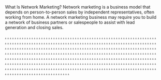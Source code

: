 What Is Network Marketing? Network marketing is a business model that depends on person-to-person sales by independent representatives, often working from home. A network marketing business may require you to build a network of business partners or salespeople to assist with lead generation and closing sales.

<a href="https://jusi1241.weebly.com">.</a>
<a href="https://jusi1242.weebly.com">.</a>
<a href="https://jusi1243.weebly.com">.</a>
<a href="https://jusi1244.weebly.com">.</a>
<a href="https://jusi1245.weebly.com">.</a>
<a href="https://jusi1246.weebly.com">.</a>
<a href="https://jusi1247.weebly.com">.</a>
<a href="https://jusi1248.weebly.com">.</a>
<a href="https://jusi1249.weebly.com">.</a>
<a href="https://jisi114.weebly.com">.</a>
<a href="https://jusi1251.weebly.com">.</a>
<a href="https://jusi1252.weebly.com">.</a>
<a href="https://jusi1253.weebly.com">.</a>
<a href="https://jusi1254.weebly.com">.</a>
<a href="https://jusi1255.weebly.com">.</a>
<a href="https://jusi1256.weebly.com">.</a>
<a href="https://jusi1257.weebly.com">.</a>
<a href="https://jusi1258.weebly.com">.</a>
<a href="https://jusi1259.weebly.com">.</a>
<a href="https://jisi115.weebly.com">.</a>
<a href="https://jusi1261.weebly.com">.</a>
<a href="https://jusi1262.weebly.com">.</a>
<a href="https://jusi1263.weebly.com">.</a>
<a href="https://jusi1264.weebly.com">.</a>
<a href="https://jusi1265.weebly.com">.</a>
<a href="https://jusi1266.weebly.com">.</a>
<a href="https://jusi1267.weebly.com">.</a>
<a href="https://jusi1268.weebly.com">.</a>
<a href="https://jusi1269.weebly.com">.</a>
<a href="https://jisi116.weebly.com">.</a>
<a href="https://jusi1271.weebly.com">.</a>
<a href="https://jusi1272.weebly.com">.</a>
<a href="https://jusi1273.weebly.com">.</a>
<a href="https://jusi1274.weebly.com">.</a>
<a href="https://jusi1275.weebly.com">.</a>
<a href="https://jusi1276.weebly.com">.</a>
<a href="https://jusi1277.weebly.com">.</a>
<a href="https://jusi1278.weebly.com">.</a>
<a href="https://jusi1279.weebly.com">.</a>
<a href="https://jisi117.weebly.com">.</a>
<a href="https://jusi1281.weebly.com">.</a>
<a href="https://jusi1282.weebly.com">.</a>
<a href="https://jusi1283.weebly.com">.</a>
<a href="https://jusi1284.weebly.com">.</a>
<a href="https://jusi1285.weebly.com">.</a>
<a href="https://jusi1286.weebly.com">.</a>
<a href="https://jusi1287.weebly.com">.</a>
<a href="https://jusi1288.weebly.com">.</a>
<a href="https://jusi1289.weebly.com">.</a>
<a href="https://jisi118.weebly.com">.</a>
<a href="https://jusi1291.weebly.com">.</a>
<a href="https://jusi1292.weebly.com">.</a>
<a href="https://jusi1293.weebly.com">.</a>
<a href="https://jusi1294.weebly.com">.</a>
<a href="https://jusi1295.weebly.com">.</a>
<a href="https://jusi1296.weebly.com">.</a>
<a href="https://jusi1297.weebly.com">.</a>
<a href="https://jusi1298.weebly.com">.</a>
<a href="https://jusi1299.weebly.com">.</a>
<a href="https://jisi119.weebly.com">.</a>
<a href="https://jusi1301.weebly.com">.</a>
<a href="https://jusi1302.weebly.com">.</a>
<a href="https://jusi1303.weebly.com">.</a>
<a href="https://jusi1304.weebly.com">.</a>
<a href="https://jusi1305.weebly.com">.</a>
<a href="https://jusi1306.weebly.com">.</a>
<a href="https://jusi1307.weebly.com">.</a>
<a href="https://jusi1308.weebly.com">.</a>
<a href="https://jusi1309.weebly.com">.</a>
<a href="https://jisi120.weebly.com">.</a>
<a href="https://jusi1311.weebly.com">.</a>
<a href="https://jusi1312.weebly.com">.</a>
<a href="https://jusi1313.weebly.com">.</a>
<a href="https://jusi1314.weebly.com">.</a>
<a href="https://jusi1315.weebly.com">.</a>
<a href="https://jusi1316.weebly.com">.</a>
<a href="https://jusi1317.weebly.com">.</a>
<a href="https://jusi1318.weebly.com">.</a>
<a href="https://jusi1319.weebly.com">.</a>
<a href="https://jisi121.weebly.com">.</a>
<a href="https://jusi1321.weebly.com">.</a>
<a href="https://jusi1322.weebly.com">.</a>
<a href="https://jusi1323.weebly.com">.</a>
<a href="https://jusi1324.weebly.com">.</a>
<a href="https://jusi1325.weebly.com">.</a>
<a href="https://jusi1326.weebly.com">.</a>
<a href="https://jusi1327.weebly.com">.</a>
<a href="https://jusi1328.weebly.com">.</a>
<a href="https://jusi1329.weebly.com">.</a>
<a href="https://jisi122.weebly.com">.</a>
<a href="https://jusi1331.weebly.com">.</a>
<a href="https://jusi1332.weebly.com">.</a>
<a href="https://jusi1333.weebly.com">.</a>
<a href="https://jusi1334.weebly.com">.</a>
<a href="https://jusi1335.weebly.com">.</a>
<a href="https://jusi1336.weebly.com">.</a>
<a href="https://jusi1337.weebly.com">.</a>
<a href="https://jusi1338.weebly.com">.</a>
<a href="https://jusi1339.weebly.com">.</a>
<a href="https://jisi123.weebly.com">.</a>
<a href="https://jusi1341.weebly.com">.</a>
<a href="https://jusi1342.weebly.com">.</a>
<a href="https://jusi1343.weebly.com">.</a>
<a href="https://jusi1344.weebly.com">.</a>
<a href="https://jusi1345.weebly.com">.</a>
<a href="https://jusi1346.weebly.com">.</a>
<a href="https://jusi1347.weebly.com">.</a>
<a href="https://jusi1348.weebly.com">.</a>
<a href="https://jusi1349.weebly.com">.</a>
<a href="https://jisi124.weebly.com">.</a>
<a href="https://jusi1351.weebly.com">.</a>
<a href="https://jusi1352.weebly.com">.</a>
<a href="https://jusi1353.weebly.com">.</a>
<a href="https://jusi1354.weebly.com">.</a>
<a href="https://jusi1355.weebly.com">.</a>
<a href="https://jusi1356.weebly.com">.</a>
<a href="https://jusi1357.weebly.com">.</a>
<a href="https://jusi1358.weebly.com">.</a>
<a href="https://jusi1359.weebly.com">.</a>
<a href="https://jisi125.weebly.com">.</a>
<a href="https://jusi1361.weebly.com">.</a>
<a href="https://jusi1362.weebly.com">.</a>
<a href="https://jusi1363.weebly.com">.</a>
<a href="https://jusi1364.weebly.com">.</a>
<a href="https://jusi1365.weebly.com">.</a>
<a href="https://jusi1366.weebly.com">.</a>
<a href="https://jusi1367.weebly.com">.</a>
<a href="https://jusi1368.weebly.com">.</a>
<a href="https://jusi1369.weebly.com">.</a>
<a href="https://jisi126.weebly.com">.</a>
<a href="https://jusi1371.weebly.com">.</a>
<a href="https://jusi1372.weebly.com">.</a>
<a href="https://jusi1373.weebly.com">.</a>
<a href="https://jusi1374.weebly.com">.</a>
<a href="https://jusi1375.weebly.com">.</a>
<a href="https://jusi1376.weebly.com">.</a>
<a href="https://jusi1377.weebly.com">.</a>
<a href="https://jusi1378.weebly.com">.</a>
<a href="https://jusi1379.weebly.com">.</a>
<a href="https://jisi127.weebly.com">.</a>
<a href="https://jusi1381.weebly.com">.</a>
<a href="https://jusi1382.weebly.com">.</a>
<a href="https://jusi1383.weebly.com">.</a>
<a href="https://jusi1384.weebly.com">.</a>
<a href="https://jusi1385.weebly.com">.</a>
<a href="https://jusi1386.weebly.com">.</a>
<a href="https://jusi1387.weebly.com">.</a>
<a href="https://jusi1388.weebly.com">.</a>
<a href="https://jusi1389.weebly.com">.</a>
<a href="https://jisi128.weebly.com">.</a>
<a href="https://jusi1391.weebly.com">.</a>
<a href="https://jusi1392.weebly.com">.</a>
<a href="https://jusi1393.weebly.com">.</a>
<a href="https://jusi1394.weebly.com">.</a>
<a href="https://jusi1395.weebly.com">.</a>
<a href="https://jusi1396.weebly.com">.</a>
<a href="https://jusi1397.weebly.com">.</a>
<a href="https://jusi1398.weebly.com">.</a>
<a href="https://jusi1399.weebly.com">.</a>
<a href="https://jisi129.weebly.com">.</a>
<a href="https://jusi1401.weebly.com">.</a>
<a href="https://jusi1402.weebly.com">.</a>
<a href="https://jusi1403.weebly.com">.</a>
<a href="https://jusi1404.weebly.com">.</a>
<a href="https://jusi1405.weebly.com">.</a>
<a href="https://jusi1406.weebly.com">.</a>
<a href="https://jusi1407.weebly.com">.</a>
<a href="https://jusi1408.weebly.com">.</a>
<a href="https://jusi1409.weebly.com">.</a>
<a href="https://jisi130.weebly.com">.</a>
<a href="https://jusi1411.weebly.com">.</a>
<a href="https://jusi1412.weebly.com">.</a>
<a href="https://jusi1413.weebly.com">.</a>
<a href="https://jusi1414.weebly.com">.</a>
<a href="https://jusi1415.weebly.com">.</a>
<a href="https://jusi1416.weebly.com">.</a>
<a href="https://jusi1417.weebly.com">.</a>
<a href="https://jusi1418.weebly.com">.</a>
<a href="https://jusi1419.weebly.com">.</a>
<a href="https://jisi131.weebly.com">.</a>
<a href="https://jusi1421.weebly.com">.</a>
<a href="https://jusi1422.weebly.com">.</a>
<a href="https://jusi1423.weebly.com">.</a>
<a href="https://jusi1424.weebly.com">.</a>
<a href="https://jusi1425.weebly.com">.</a>
<a href="https://jusi1426.weebly.com">.</a>
<a href="https://jusi1427.weebly.com">.</a>
<a href="https://jusi1428.weebly.com">.</a>
<a href="https://jusi1429.weebly.com">.</a>
<a href="https://jisi132.weebly.com">.</a>
<a href="https://jusi1431.weebly.com">.</a>
<a href="https://jusi1432.weebly.com">.</a>
<a href="https://jusi1433.weebly.com">.</a>
<a href="https://jusi1434.weebly.com">.</a>
<a href="https://jusi1435.weebly.com">.</a>
<a href="https://jusi1436.weebly.com">.</a>
<a href="https://jusi1437.weebly.com">.</a>
<a href="https://jusi1438.weebly.com">.</a>
<a href="https://jusi1439.weebly.com">.</a>
<a href="https://jisi133.weebly.com">.</a>
<a href="https://jusi1441.weebly.com">.</a>
<a href="https://jusi1442.weebly.com">.</a>
<a href="https://jusi1443.weebly.com">.</a>
<a href="https://jusi1444.weebly.com">.</a>
<a href="https://jusi1445.weebly.com">.</a>
<a href="https://jusi1446.weebly.com">.</a>
<a href="https://jusi1447.weebly.com">.</a>
<a href="https://jusi1448.weebly.com">.</a>
<a href="https://jusi1449.weebly.com">.</a>
<a href="https://jisi134.weebly.com">.</a>
<a href="https://jusi1451.weebly.com">.</a>
<a href="https://jusi1452.weebly.com">.</a>
<a href="https://jusi1453.weebly.com">.</a>
<a href="https://jusi1454.weebly.com">.</a>
<a href="https://jusi1455.weebly.com">.</a>
<a href="https://jusi1456.weebly.com">.</a>
<a href="https://jusi1457.weebly.com">.</a>
<a href="https://jusi1458.weebly.com">.</a>
<a href="https://jusi1459.weebly.com">.</a>
<a href="https://jisi135.weebly.com">.</a>
<a href="https://jusi1461.weebly.com">.</a>
<a href="https://jusi1462.weebly.com">.</a>
<a href="https://jusi1463.weebly.com">.</a>
<a href="https://jusi1464.weebly.com">.</a>
<a href="https://jusi1465.weebly.com">.</a>
<a href="https://jusi1466.weebly.com">.</a>
<a href="https://jusi1467.weebly.com">.</a>
<a href="https://jusi1468.weebly.com">.</a>
<a href="https://jusi1469.weebly.com">.</a>
<a href="https://jisi136.weebly.com">.</a>
<a href="https://jusi1471.weebly.com">.</a>
<a href="https://jusi1472.weebly.com">.</a>
<a href="https://jusi1473.weebly.com">.</a>
<a href="https://jusi1474.weebly.com">.</a>
<a href="https://jusi1474.weebly.com">.</a>
<a href="https://jusi1476.weebly.com">.</a>
<a href="https://jusi1477.weebly.com">.</a>
<a href="https://jusi1478.weebly.com">.</a>
<a href="https://jusi1479.weebly.com">.</a>
<a href="https://jisi137.weebly.com">.</a>
<a href="https://jusi1481.weebly.com">.</a>
<a href="https://jusi1482.weebly.com">.</a>
<a href="https://jusi1483.weebly.com">.</a>
<a href="https://jusi1484.weebly.com">.</a>
<a href="https://jusi1485.weebly.com">.</a>
<a href="https://jusi1486.weebly.com">.</a>
<a href="https://jusi1487.weebly.com">.</a>
<a href="https://jusi1488.weebly.com">.</a>
<a href="https://jusi1489.weebly.com">.</a>
<a href="https://jisi138.weebly.com">.</a>
<a href="https://jusi1491.weebly.com">.</a>
<a href="https://jusi1492.weebly.com">.</a>
<a href="https://jusi1493.weebly.com">.</a>
<a href="https://jusi1494.weebly.com">.</a>
<a href="https://jusi1495.weebly.com">.</a>
<a href="https://jusi1496.weebly.com">.</a>
<a href="https://jusi1497.weebly.com">.</a>
<a href="https://jusi1498.weebly.com">.</a>
<a href="https://jusi1499.weebly.com">.</a>
<a href="https://jisi139.weebly.com">.</a>
<a href="https://jusi1501.weebly.com">.</a>
<a href="https://jusi1502.weebly.com">.</a>
<a href="https://jusi1503.weebly.com">.</a>
<a href="https://jusi1504.weebly.com">.</a>
<a href="https://jusi1505.weebly.com">.</a>
<a href="https://jusi1506.weebly.com">.</a>
<a href="https://jusi1507.weebly.com">.</a>
<a href="https://jusi1508.weebly.com">.</a>
<a href="https://jusi1509.weebly.com">.</a>
<a href="https://jisi140.weebly.com">.</a>
<a href="https://jusi1511.weebly.com">.</a>
<a href="https://jusi1512.weebly.com">.</a>
<a href="https://jusi1513.weebly.com">.</a>
<a href="https://jusi1514.weebly.com">.</a>
<a href="https://jusi1515.weebly.com">.</a>
<a href="https://jusi1516.weebly.com">.</a>
<a href="https://jusi1517.weebly.com">.</a>
<a href="https://jusi1518.weebly.com">.</a>
<a href="https://jusi1519.weebly.com">.</a>
<a href="https://jisi141.weebly.com">.</a>
<a href="https://jusi1521.weebly.com">.</a>
<a href="https://jusi1522.weebly.com">.</a>
<a href="https://jusi1523.weebly.com">.</a>
<a href="https://jusi1524.weebly.com">.</a>
<a href="https://jusi1525.weebly.com">.</a>
<a href="https://jusi1526.weebly.com">.</a>
<a href="https://jusi1527.weebly.com">.</a>
<a href="https://jusi1528.weebly.com">.</a>
<a href="https://jusi1529.weebly.com">.</a>
<a href="https://jisi142.weebly.com">.</a>
<a href="https://jusi1531.weebly.com">.</a>
<a href="https://jusi1532.weebly.com">.</a>
<a href="https://jusi1533.weebly.com">.</a>
<a href="https://jusi1534.weebly.com">.</a>
<a href="https://jusi1535.weebly.com">.</a>
<a href="https://jusi1536.weebly.com">.</a>
<a href="https://jusi1537.weebly.com">.</a>
<a href="https://jusi1538.weebly.com">.</a>
<a href="https://jusi1539.weebly.com">.</a>
<a href="https://jisi143.weebly.com">.</a>
<a href="https://jusi1541.weebly.com">.</a>
<a href="https://jusi1542.weebly.com">.</a>
<a href="https://jusi1543.weebly.com">.</a>
<a href="https://jusi1544.weebly.com">.</a>
<a href="https://jusi1545.weebly.com">.</a>
<a href="https://jusi1546.weebly.com">.</a>
<a href="https://jusi1547.weebly.com">.</a>
<a href="https://jusi1548.weebly.com">.</a>
<a href="https://jusi1549.weebly.com">.</a>
<a href="https://jisi65.weebly.com">.</a>
<a href="https://jusi1551.weebly.com">.</a>
<a href="https://jusi1552.weebly.com">.</a>
<a href="https://jusi1553.weebly.com">.</a>
<a href="https://jusi1554.weebly.com">.</a>
<a href="https://jusi1555.weebly.com">.</a>
<a href="https://jusi1556.weebly.com">.</a>
<a href="https://jusi1557.weebly.com">.</a>
<a href="https://jusi1558.weebly.com">.</a>
<a href="https://jusi1559.weebly.com">.</a>
<a href="https://jisi145.weebly.com">.</a>
<a href="https://jusi1561.weebly.com">.</a>
<a href="https://jusi1562.weebly.com">.</a>
<a href="https://jusi1563.weebly.com">.</a>
<a href="https://jusi1564.weebly.com">.</a>
<a href="https://jusi1565.weebly.com">.</a>
<a href="https://jusi1566.weebly.com">.</a>
<a href="https://jusi1567.weebly.com">.</a>
<a href="https://jusi1568.weebly.com">.</a>
<a href="https://jusi1569.weebly.com">.</a>
<a href="https://jisi146.weebly.com">.</a>
<a href="https://jusi1571.weebly.com">.</a>
<a href="https://jusi1572.weebly.com">.</a>
<a href="https://jusi1573.weebly.com">.</a>
<a href="https://jusi1574.weebly.com">.</a>
<a href="https://jusi1575.weebly.com">.</a>
<a href="https://jusi1576.weebly.com">.</a>
<a href="https://jusi1577.weebly.com">.</a>
<a href="https://jusi1578.weebly.com">.</a>
<a href="https://jusi1579.weebly.com">.</a>
<a href="https://jisi147.weebly.com">.</a>
<a href="https://jusi1581.weebly.com">.</a>
<a href="https://jusi1582.weebly.com">.</a>
<a href="https://jusi1583.weebly.com">.</a>
<a href="https://jusi1584.weebly.com">.</a>
<a href="https://jusi1585.weebly.com">.</a>
<a href="https://jusi1586.weebly.com">.</a>
<a href="https://jusi1587.weebly.com">.</a>
<a href="https://jusi1588.weebly.com">.</a>
<a href="https://jusi1589.weebly.com">.</a>
<a href="https://jisi148.weebly.com">.</a>
<a href="https://jusi1591.weebly.com">.</a>
<a href="https://jusi1592.weebly.com">.</a>
<a href="https://jusi1593.weebly.com">.</a>
<a href="https://jusi1594.weebly.com">.</a>
<a href="https://jusi1595.weebly.com">.</a>
<a href="https://jusi1596.weebly.com">.</a>
<a href="https://jusi1597.weebly.com">.</a>
<a href="https://jusi1598.weebly.com">.</a>
<a href="https://jusi1599.weebly.com">.</a>
<a href="https://jisi149.weebly.com">.</a>
<a href="https://jusi1601.weebly.com">.</a>
<a href="https://jusi1602.weebly.com">.</a>
<a href="https://jusi1603.weebly.com">.</a>
<a href="https://jusi1604.weebly.com">.</a>
<a href="https://jusi1605.weebly.com">.</a>
<a href="https://jusi1606.weebly.com">.</a>
<a href="https://jusi1607.weebly.com">.</a>
<a href="https://jusi1608.weebly.com">.</a>
<a href="https://jui1609.weebly.com">.</a>
<a href="https://jisi150.weebly.com">.</a>
<a href="https://jusi1611.weebly.com">.</a>
<a href="https://jusi1612.weebly.com">.</a>
<a href="https://jusi1613.weebly.com">.</a>
<a href="https://jusi1614.weebly.com">.</a>
<a href="https://jusi1615.weebly.com">.</a>
<a href="https://jusi1616.weebly.com">.</a>
<a href="https://jusi1617.weebly.com">.</a>
<a href="https://jusi1618.weebly.com">.</a>
<a href="https://jusi1619.weebly.com">.</a>
<a href="https://jisi151.weebly.com">.</a>
<a href="https://jusi1621.weebly.com">.</a>
<a href="https://jusi1622.weebly.com">.</a>
<a href="https://jusi1623.weebly.com">.</a>
<a href="https://jusi1624.weebly.com">.</a>
<a href="https://jusi1625.weebly.com">.</a>
<a href="https://jusi1626.weebly.com">.</a>
<a href="https://jusi1627.weebly.com">.</a>
<a href="https://jusi1628.weebly.com">.</a>
<a href="https://jusi1629.weebly.com">.</a>
<a href="https://jisi152.weebly.com">.</a>
<a href="https://jusi1631.weebly.com">.</a>
<a href="https://jusi1632.weebly.com">.</a>
<a href="https://jusi1633.weebly.com">.</a>
<a href="https://jusi1634.weebly.com">.</a>
<a href="https://jusi1635.weebly.com">.</a>
<a href="https://jusi1636.weebly.com">.</a>
<a href="https://jusi1637.weebly.com">.</a>
<a href="https://jusi1638.weebly.com">.</a>
<a href="https://jusi1639.weebly.com">.</a>
<a href="https://jisi153.weebly.com">.</a>
<a href="https://jusi1641.weebly.com">.</a>
<a href="https://jusi1642.weebly.com">.</a>
<a href="https://jusi1643.weebly.com">.</a>
<a href="https://jusi1644.weebly.com">.</a>
<a href="https://jusi1645.weebly.com">.</a>
<a href="https://jusi1646.weebly.com">.</a>
<a href="https://jusi1647.weebly.com">.</a>
<a href="https://jusi1648.weebly.com">.</a>
<a href="https://jusi1649.weebly.com">.</a>
<a href="https://jusi1650.weebly.com">.</a>
<a href="https://jusi1651.weebly.com">.</a>
<a href="https://jusi1652.weebly.com">.</a>
<a href="https://jusi1653.weebly.com">.</a>
<a href="https://jusi1654.weebly.com">.</a>
<a href="https://jusi1655.weebly.com">.</a>
<a href="https://jisi155.weebly.com">.</a>
<a href="https://jusi1657.weebly.com">.</a>
<a href="https://jusi1658.weebly.com">.</a>
<a href="https://jusi1659.weebly.com">.</a>
<a href="https://jisi156.weebly.com">.</a>
<a href="https://jusi1661.weebly.com">.</a>
<a href="https://jusi1662.weebly.com">.</a>
<a href="https://jusi1663.weebly.com">.</a>
<a href="https://jusi1664.weebly.com">.</a>
<a href="https://jusi1665.weebly.com">.</a>
<a href="https://jusi1666.weebly.com">.</a>
<a href="https://jusi1667.weebly.com">.</a>
<a href="https://jusi1668.weebly.com">.</a>
<a href="https://jusi1669.weebly.com">.</a>
<a href="https://jisi157.weebly.com">.</a>
<a href="https://jusi1671.weebly.com">.</a>
<a href="https://jusi1672.weebly.com">.</a>
<a href="https://jusi1673.weebly.com">.</a>
<a href="https://jusi1674.weebly.com">.</a>
<a href="https://jusi1675.weebly.com">.</a>
<a href="https://jusi1676.weebly.com">.</a>
<a href="https://jusi1677.weebly.com">.</a>
<a href="https://jusi1678.weebly.com">.</a>
<a href="https://jusi1679.weebly.com">.</a>
<a href="https://jisi158.weebly.com">.</a>
<a href="https://jusi1681.weebly.com">.</a>
<a href="https://jusi1682.weebly.com">.</a>
<a href="https://jusi1683.weebly.com">.</a>
<a href="https://jusi1684.weebly.com">.</a>
<a href="https://jusi1685.weebly.com">.</a>
<a href="https://jusi1686.weebly.com">.</a>
<a href="https://jusi1687.weebly.com">.</a>
<a href="https://jusi1688.weebly.com">.</a>
<a href="https://jusi1689.weebly.com">.</a>
<a href="https://jisi159.weebly.com">.</a>
<a href="https://jusi1691.weebly.com">.</a>
<a href="https://jusi1692.weebly.com">.</a>
<a href="https://jusi1693.weebly.com">.</a>
<a href="https://jusi1694.weebly.com">.</a>
<a href="https://jusi1695.weebly.com">.</a>
<a href="https://flixtoto.weebly.com">.</a>
<a href="https://jusi1697.weebly.com">.</a>
<a href="https://jusi1698.weebly.com">.</a>
<a href="https://jusi1699.weebly.com">.</a>
<a href="https://jisi160.weebly.com">.</a>
<a href="https://jusi1701.weebly.com">.</a>
<a href="https://jusi1702.weebly.com">.</a>
<a href="https://jusi1703.weebly.com">.</a>
<a href="https://jusi1704.weebly.com">.</a>
<a href="https://jusi1705.weebly.com">.</a>
<a href="https://jusi1706.weebly.com">.</a>
<a href="https://jusi1707.weebly.com">.</a>
<a href="https://jusi1708.weebly.com">.</a>

